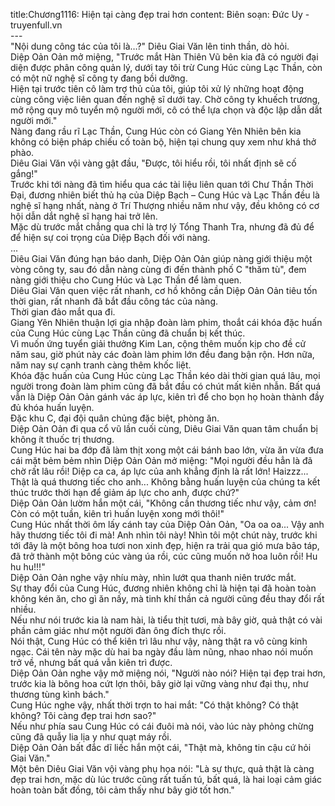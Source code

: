 title:Chương1116: Hiện tại càng đẹp trai hơn
content:
Biên soạn: Đức Uy - truyenfull.vn<br>---<br>"Nội dung công tác của tôi là…?" Diêu Giai Văn lên tinh thần, dò hỏi.<br>Diệp Oản Oản mở miệng, "Trước mắt Hàn Thiên Vũ bên kia đã có người đại diện được phân công quản lý, dưới tay tôi trừ Cung Húc cùng Lạc Thần, còn có một nữ nghệ sĩ công ty đang bồi dưỡng.<br>Hiện tại trước tiên cô làm trợ thủ của tôi, giúp tôi xử lý những hoạt động cùng công việc liên quan đến nghệ sĩ dưới tay. Chờ công ty khuếch trương, mở rộng quy mô tuyển mộ người mới, cô có thể lựa chọn và độc lập dẫn dắt người mới."<br>Nàng đang rầu rĩ Lạc Thần, Cung Húc còn có Giang Yên Nhiên bên kia không có biện pháp chiếu cố toàn bộ, hiện tại chung quy xem như khá thở phào.<br>Diêu Giai Văn vội vàng gật đầu, "Được, tôi hiểu rồi, tôi nhất định sẽ cố gắng!"<br>Trước khi tới nàng đã tìm hiểu qua các tài liệu liên quan tới Chư Thần Thời Đại, đương nhiên biết thủ hạ của Diệp Bạch – Cung Húc và Lạc Thần đều là nghệ sĩ hạng nhất, nàng ở Trí Thượng nhiều năm như vậy, đều không có cơ hội dẫn dắt nghệ sĩ hạng hai trở lên.<br>Mặc dù trước mắt chẳng qua chỉ là trợ lý Tổng Thanh Tra, nhưng đã đủ để để hiện sự coi trọng của Diệp Bạch đối với nàng.<br>...<br>Diêu Giai Văn đúng hạn báo danh, Diệp Oản Oản giúp nàng giới thiệu một vòng công ty, sau đó dẫn nàng cùng đi đến thành phố C "thăm tù", đem nàng giới thiệu cho Cung Húc và Lạc Thần để làm quen.<br>Diêu Giai Văn quen việc rất nhanh, cơ hồ không cần Diệp Oản Oản tiêu tốn thời gian, rất nhanh đã bắt đầu công tác của nàng.<br>Thời gian đảo mắt qua đi.<br>Giang Yên Nhiên thuận lợi gia nhập đoàn làm phim, thoắt cái khóa đặc huấn của Cung Húc cùng Lạc Thần cũng đã chuẩn bị kết thúc.<br>Vì muốn ứng tuyển giải thưởng Kim Lan, cộng thêm muốn kịp cho đề cử năm sau, giờ phút này các đoàn làm phim lớn đều đang bận rộn. Hơn nữa, năm nay sự cạnh tranh càng thêm khốc liệt.<br>Khóa đặc huấn của Cung Húc cùng Lạc Thần kéo dài thời gian quá lâu, mọi người trong đoàn làm phim cũng đã bắt đầu có chút mất kiên nhẫn. Bất quá vẫn là Diệp Oản Oản gánh vác áp lực, kiên trì để cho bọn họ hoàn thành đầy đủ khóa huấn luyện.<br>Đặc khu C, đại đội quân chủng đặc biệt, phòng ăn.<br>Diệp Oản Oản đi qua cổ vũ lần cuối cùng, Diêu Giai Văn quan tâm chuẩn bị không ít thuốc trị thương.<br>Cung Húc hai ba đớp đã làm thịt xong một cái bánh bao lớn, vừa ăn vừa đưa cái mặt bẻm bẻm nhìn Diệp Oản Oản mở miệng: "Mọi người đều hẳn là đã chờ rất lâu rồi! Diệp ca ca, áp lực của anh khẳng định là rất lớn! Haizzz... Thật là quá thương tiếc cho anh... Không bằng huấn luyện của chúng ta kết thúc trước thời hạn để giảm áp lực cho anh, được chứ?"<br>Diệp Oản Oản lườm hắn một cái, "Không cần thương tiếc như vậy, cảm ơn! Còn có một tuần, kiên trì huấn luyện xong mới thôi!"<br>Cung Húc nhất thời ôm lấy cánh tay của Diệp Oản Oản, "Oa oa oa... Vậy anh hãy thương tiếc tôi đi mà! Anh nhìn tôi này! Nhìn tôi một chút này, trước khi tới đây là một bông hoa tươi non xinh đẹp, hiện ra trải qua gió mưa bão táp, đã trở thành một bông cúc vàng úa rồi, cúc cũng muốn nở hoa luôn rồi! Hu hu hu!!!"<br>Diệp Oản Oản nghe vậy nhíu mày, nhìn lướt qua thanh niên trước mắt.<br>Sự thay đổi của Cung Húc, đương nhiên không chỉ là hiện tại đã hoàn toàn không kén ăn, cho gì ăn nấy, mà tinh khí thần cả người cũng đều thay đổi rất nhiều.<br>Nếu như nói trước kia là nam hài, là tiểu thịt tươi, mà bây giờ, quả thật có vài phần cảm giác như một người đàn ông đích thực rồi.<br>Nói thật, Cung Húc có thể kiên trì lâu như vậy, nàng thật ra vô cùng kinh ngạc. Cái tên này mặc dù hai ba ngày đầu làm nũng, nhao nhao nói muốn trở về, nhưng bất quá vẫn kiên trì được.<br>Diệp Oản Oản nghe vậy mở miệng nói, "Người nào nói? Hiện tại đẹp trai hơn, trước kia là bông hoa cứt lợn thôi, bây giờ lại vững vàng như đại thụ, như thương tùng kình bách."<br>Cung Húc nghe vậy, nhất thời trợn to hai mắt: "Có thật không? Có thật không? Tôi càng đẹp trai hơn sao?"<br>Nếu như phía sau Cung Húc có cái đuôi mà nói, vào lúc này phỏng chừng cũng đã quẫy lia lịa y như quạt máy rồi.<br>Diệp Oản Oản bất đắc dĩ liếc hắn một cái, "Thật mà, không tin cậu cứ hỏi Giai Văn."<br>Một bên Diêu Giai Văn vội vàng phụ họa nói: "Là sự thực, quả thật là càng đẹp trai hơn, mặc dù lúc trước cũng rất tuấn tú, bất quá, là hai loại cảm giác hoàn toàn bất đồng, tôi cảm thấy như bây giờ tốt hơn."
